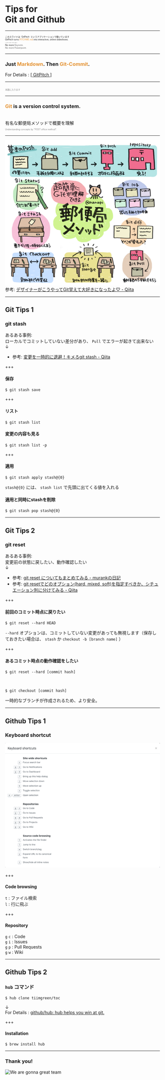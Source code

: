 # Tips for<br>Git and Github
---

<p style="font-size:50%;">
このスライドは `GitPitch` というアプリケーションで動いています<br>
GitPitch turns <span style="color: #e49436; text-transform: none">PITCHME.md</span> into interactive, online slideshows.
<br>
<span style="color:gray; font-size:50%;">[ JUST LIKE THIS ONE ]</span><br>
No more <span style="color: #666666">Keynote.<br>
No more <span style="color: #666666">Powerpoint.</span>
</p>

----

### Just <span style="color: #e49436">Markdown</span>. Then <span style="color: #e49436">Git-Commit</span>.
For Details : [\[ GitPitch \]](https://gitpitch.com/gitpitch/gitpitch)

---

<span style="color:gray; font-size:50%;">本題に入ります</span>

---

### <span style="color: #e49436">Git</span> is a version control system.
<br>
有名な郵便局メソッドで概要を理解<br>
<span style="color:gray; font-size:50%;">Understanding concepts by "POST office method".</span>

---

![POST Office Method](https://github.com/djmonta/gitpitch/raw/master/public/images/posts-method.png)
<br>
参考: [デザイナーがこうやってGit覚えて大好きになったよ♡ - Qiita](https://qiita.com/yunico-jp/items/87bdd13971e82833f6bb)

---

## Git Tips 1
### git stash
あるある事例:<br>
ローカルでコミットしていない差分があり、 `Pull` でエラーが起きて出来ない<br>
↓
<br>
- 参考: [変更を一時的に退避！キメろgit stash - Qiita](https://qiita.com/fukajun/items/41288806e4733cb9c342)

+++
#### 保存

```
$ git stash save
```

+++
#### リスト

```
$ git stash list
```

#### 変更の内容も見る

```
$ git stash list -p
```

+++
#### 適用

```
$ git stash apply stash@{0}
```

`stash@{0}` には、 `stash list` で先頭に出てくる値を入れる

#### 適用と同時にstashを削除

```
$ git stash pop stash@{0}
```

---

## Git Tips 2
### git reset
あるある事例:<br>
変更前の状態に戻したい、動作確認したい<br>
↓
<br>
- 参考: [git reset についてもまとめてみる - murankの日記](http://d.hatena.ne.jp/murank/20110327/1301224770)
- 参考: [git resetでどのオプション(hard, mixed, soft)を指定すべきか、シチュエーション別に分けてみる - Qiita](https://qiita.com/kmagai/items/6b4bfe3fddb00769aec4)

+++
#### 前回のコミット時点に戻りたい

```
$ git reset --hard HEAD
```

`--hard` オプションは、コミットしていない変更があっても無視します（保存しておきたい場合は、 `stash` か `checkout -b [branch name]` ）

+++
#### あるコミット時点の動作確認をしたい

```
$ git reset --hard [commit hash]
```

<br>

```
$ git checkout [commit hash]
```

一時的なブランチが作成されるため、より安全。

---

## Github Tips 1
### Keyboard shortcut

![Keyboard Shortcut](https://github.com/djmonta/gitpitch/raw/master/public/images/keyboard-shortcut.png)

+++
#### Code browsing
`t` : ファイル検索<br>
`l` : 行に飛ぶ<br>

+++
#### Repository
`g` `c` : Code<br>
`g` `i` : Issues<br>
`g` `p` : Pull Requests<br>
`g` `w` : Wiki<br>

---

## Github Tips 2
### `hub` コマンド

```
$ hub clone tiimgreen/toc
```

↓
<br>
For Details : [github/hub: hub helps you win at git.](https://github.com/github/hub)

+++
#### Installation

```
$ brew install hub
```

---

### Thank you!
![We are gonna great team](https://media.giphy.com/media/g4NuKdLuh0roQ/giphy.gif)
